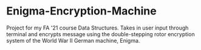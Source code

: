 # Enigma-Encryption-Machine
Project for my FA '21 course Data Structures. Takes in user input through terminal and encrypts message using the double-stepping rotor encryption system of the World War II German machine, Enigma. 
